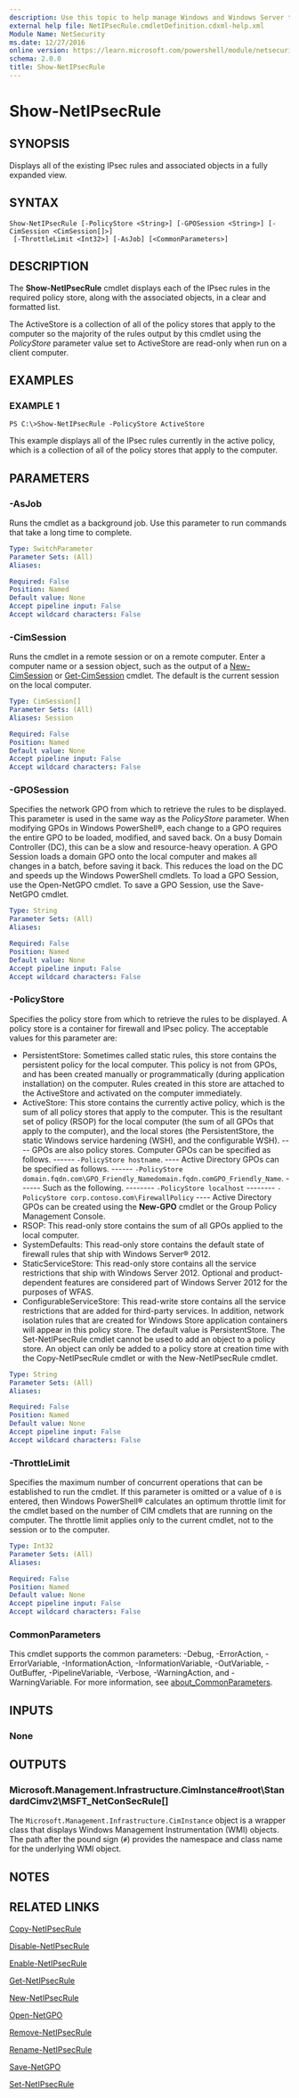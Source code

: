 ```yaml
---
description: Use this topic to help manage Windows and Windows Server technologies with Windows PowerShell.
external help file: NetIPsecRule.cmdletDefinition.cdxml-help.xml
Module Name: NetSecurity
ms.date: 12/27/2016
online version: https://learn.microsoft.com/powershell/module/netsecurity/show-netipsecrule?view=windowsserver2016-ps&wt.mc_id=ps-gethelp
schema: 2.0.0
title: Show-NetIPsecRule
---
```


# Show-NetIPsecRule

## SYNOPSIS
Displays all of the existing IPsec rules and associated objects in a fully expanded view.

## SYNTAX

```
Show-NetIPsecRule [-PolicyStore <String>] [-GPOSession <String>] [-CimSession <CimSession[]>]
 [-ThrottleLimit <Int32>] [-AsJob] [<CommonParameters>]
```

## DESCRIPTION
The **Show-NetIPsecRule** cmdlet displays each of the IPsec rules in the required policy store, along with the associated objects, in a clear and formatted list.

The ActiveStore is a collection of all of the policy stores that apply to the computer so the majority of the rules output by this cmdlet using the *PolicyStore* parameter value set to ActiveStore are read-only when run on a client computer.

## EXAMPLES

### EXAMPLE 1
```
PS C:\>Show-NetIPsecRule -PolicyStore ActiveStore
```

This example displays all of the IPsec rules currently in the active policy, which is a collection of all of the policy stores that apply to the computer.

## PARAMETERS

### -AsJob
Runs the cmdlet as a background job. Use this parameter to run commands that take a long time to complete.

```yaml
Type: SwitchParameter
Parameter Sets: (All)
Aliases: 

Required: False
Position: Named
Default value: None
Accept pipeline input: False
Accept wildcard characters: False
```

### -CimSession
Runs the cmdlet in a remote session or on a remote computer.
Enter a computer name or a session object, such as the output of a [New-CimSession](https://go.microsoft.com/fwlink/p/?LinkId=227967) or [Get-CimSession](https://go.microsoft.com/fwlink/p/?LinkId=227966) cmdlet.
The default is the current session on the local computer.

```yaml
Type: CimSession[]
Parameter Sets: (All)
Aliases: Session

Required: False
Position: Named
Default value: None
Accept pipeline input: False
Accept wildcard characters: False
```

### -GPOSession
Specifies the network GPO from which to retrieve the rules to be displayed. 
This parameter is used in the same way as the *PolicyStore* parameter.
When modifying GPOs in Windows PowerShell®, each change to a GPO requires the entire GPO to be loaded, modified, and saved back.
On a busy Domain Controller (DC), this can be a slow and resource-heavy operation.
A GPO Session loads a domain GPO onto the local computer and makes all changes in a batch, before saving it back.
This reduces the load on the DC and speeds up the Windows PowerShell cmdlets.
To load a GPO Session, use the Open-NetGPO cmdlet.
To save a GPO Session, use the Save-NetGPO cmdlet.

```yaml
Type: String
Parameter Sets: (All)
Aliases: 

Required: False
Position: Named
Default value: None
Accept pipeline input: False
Accept wildcard characters: False
```

### -PolicyStore
Specifies the policy store from which to retrieve the rules to be displayed. 
A policy store is a container for firewall and IPsec policy. 
The acceptable values for this parameter are:

- PersistentStore: Sometimes called static rules, this store contains the persistent policy for the local computer.
This policy is not from GPOs, and has been created manually or programmatically (during application installation) on the computer.
Rules created in this store are attached to the ActiveStore and activated on the computer immediately. 
- ActiveStore: This store contains the currently active policy, which is the sum of all policy stores that apply to the computer.
This is the resultant set of policy (RSOP) for the local computer (the sum of all GPOs that apply to the computer), and the local stores (the PersistentStore, the static Windows service hardening (WSH), and the configurable WSH). 
---- GPOs are also policy stores.
Computer GPOs can be specified as follows. 
------ `-PolicyStore hostname`. 
---- Active Directory GPOs can be specified as follows. 
------ `-PolicyStore domain.fqdn.com\GPO_Friendly_Namedomain.fqdn.comGPO_Friendly_Name`. 
------ Such as the following. 
-------- `-PolicyStore localhost`
-------- `-PolicyStore corp.contoso.com\FirewallPolicy`
---- Active Directory GPOs can be created using the **New-GPO** cmdlet or the Group Policy Management Console. 
- RSOP: This read-only store contains the sum of all GPOs applied to the local computer. 
- SystemDefaults: This read-only store contains the default state of firewall rules that ship with Windows Server® 2012. 
- StaticServiceStore: This read-only store contains all the service restrictions that ship with Windows Server 2012.
Optional and product-dependent features are considered part of Windows Server 2012 for the purposes of WFAS. 
- ConfigurableServiceStore: This read-write store contains all the service restrictions that are added for third-party services.
In addition, network isolation rules that are created for Windows Store application containers will appear in this policy store. 
The default value is PersistentStore. 
The Set-NetIPsecRule cmdlet cannot be used to add an object to a policy store.
An object can only be added to a policy store at creation time with the Copy-NetIPsecRule cmdlet or with the New-NetIPsecRule cmdlet.

```yaml
Type: String
Parameter Sets: (All)
Aliases: 

Required: False
Position: Named
Default value: None
Accept pipeline input: False
Accept wildcard characters: False
```

### -ThrottleLimit
Specifies the maximum number of concurrent operations that can be established to run the cmdlet.
If this parameter is omitted or a value of `0` is entered, then Windows PowerShell® calculates an optimum throttle limit for the cmdlet based on the number of CIM cmdlets that are running on the computer.
The throttle limit applies only to the current cmdlet, not to the session or to the computer.

```yaml
Type: Int32
Parameter Sets: (All)
Aliases: 

Required: False
Position: Named
Default value: None
Accept pipeline input: False
Accept wildcard characters: False
```

### CommonParameters
This cmdlet supports the common parameters: -Debug, -ErrorAction, -ErrorVariable, -InformationAction, -InformationVariable, -OutVariable, -OutBuffer, -PipelineVariable, -Verbose, -WarningAction, and -WarningVariable. For more information, see [about_CommonParameters](https://go.microsoft.com/fwlink/?LinkID=113216).

## INPUTS

### None

## OUTPUTS

### Microsoft.Management.Infrastructure.CimInstance#root\StandardCimv2\MSFT_NetConSecRule[]
The `Microsoft.Management.Infrastructure.CimInstance` object is a wrapper class that displays Windows Management Instrumentation (WMI) objects.
The path after the pound sign (`#`) provides the namespace and class name for the underlying WMI object.

## NOTES

## RELATED LINKS

[Copy-NetIPsecRule](./Copy-NetIPsecRule.md)

[Disable-NetIPsecRule](./Disable-NetIPsecRule.md)

[Enable-NetIPsecRule](./Enable-NetIPsecRule.md)

[Get-NetIPsecRule](./Get-NetIPsecRule.md)

[New-NetIPsecRule](./New-NetIPsecRule.md)

[Open-NetGPO](./Open-NetGPO.md)

[Remove-NetIPsecRule](./Remove-NetIPsecRule.md)

[Rename-NetIPsecRule](./Rename-NetIPsecRule.md)

[Save-NetGPO](./Save-NetGPO.md)

[Set-NetIPsecRule](./Set-NetIPsecRule.md)

